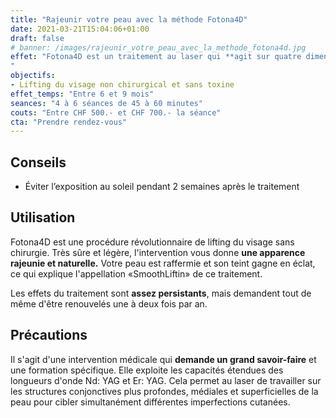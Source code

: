 ```yaml
---
title: "Rajeunir votre peau avec la méthode Fotona4D"
date: 2021-03-21T15:04:06+01:00
draft: false
# banner: /images/rajeunir_votre_peau_avec_la_methode_fotona4d.jpg
effet: "Fotona4D est un traitement au laser qui **agit sur quatre dimensions** pour resserrer la cavité buccale, rajeunir et retendre la peau, puis effectuer un peeling léger à la surface de l'épiderme. Après l'intervention, la peau est visiblement raffermie, les sillons sont comblés et les ridules ont disparu.
"
objectifs:
- Lifting du visage non chirurgical et sans toxine
effet_temps: "Entre 6 et 9 mois"
seances: "4 à 6 séances de 45 à 60 minutes"
couts: "Entre CHF 500.- et CHF 700.- la séance"
cta: "Prendre rendez-vous"
---
```

## Conseils

* Éviter l’exposition au soleil pendant 2 semaines après le traitement

## Utilisation

Fotona4D est une procédure révolutionnaire de lifting du visage sans chirurgie. Très sûre et légère, l'intervention vous donne **une apparence rajeunie et naturelle.** Votre peau est raffermie et son teint gagne en éclat, ce qui explique l'appellation «SmoothLiftin» de ce traitement.

Les effets du traitement sont **assez persistants**, mais demandent tout de même d'être renouvelés une à deux fois par an.

## Précautions

Il s'agit d'une intervention médicale qui **demande un grand savoir-faire** et une formation spécifique. Elle exploite les capacités étendues des longueurs d'onde Nd: YAG et Er: YAG. Cela permet au laser de travailler sur les structures conjonctives plus profondes, médiales et superficielles de la peau pour cibler simultanément différentes imperfections cutanées.
